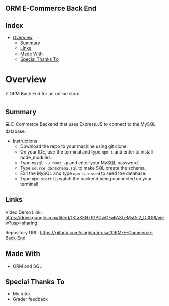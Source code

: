 ﻿## ORM E-Commerce Back End

## Index

- [Overview](#overview)
  - [Summary](#summary)
  - [Links](#links)
  - [Made With](#made-with)
  - [Special Thanks To](#special-thanks-to)

# Overview

⚡ ORM Back End for an online store

## Summary

💻 E-Commerce Backend that uses Express.JS to connect to the MySQL database.

* Instructions
    * Download the repo to your machine using git clone.
    * On your IDE, use the terminal and type `npm i` and enter to install node_modules.
    * Type `mysql -u root -p` and enter your MySQL password.
    * Type `source db/schema.sql` to make SQL create the schema.
    * Exit the MySQL and type `npm run seed` to seed the database.
    * Type `npm start` to watch the backend being connected on your terminal!

## Links

Video Demo Link: https://drive.google.com/file/d/1KtaXEN7fGPCwOFaFA3LeMsGii2_DJORl/view?usp=sharing

Repository URL: https://github.com/singharaj-usai/ORM-E-Commerce-Back-End

## Made With

* ORM and SQL

## Special Thanks To

* My tutor
* Grader feedback